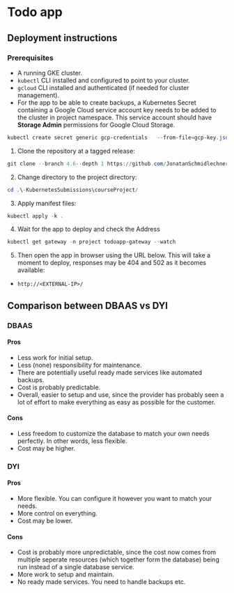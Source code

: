 # Todo app

## Deployment instructions

### Prerequisites

- A running GKE cluster.
- `kubectl` CLI installed and configured to point to your cluster.
- `gcloud` CLI installed and authenticated (if needed for cluster management).
- For the app to be able to create backups, a Kubernetes Secret containing a Google Cloud service account key needs to be added to the cluster in project namespace. This service account should have **Storage Admin** permissions for Google Cloud Storage.

```powershell
kubectl create secret generic gcp-credentials   --from-file=gcp-key.json=./private-key.json  -n project
```

1. Clone the repository at a tagged release:

```powershell
git clone --branch 4.6--depth 1 https://github.com/JonatanSchmidlechner/-KubernetesSubmissions.git
```

2. Change directory to the project directory:

```powershell
cd .\-KubernetesSubmissions\courseProject/
```

3. Apply manifest files:

```powershell
kubectl apply -k .
```

4. Wait for the app to deploy and check the Address

```powershell
kubectl get gateway -n project todoapp-gateway --watch
```

5. Then open the app in browser using the URL below. This will take a moment to deploy, responses may be 404 and 502 as it becomes available:

- `http://<EXTERNAL-IP>/`

## Comparison between DBAAS vs DYI

### DBAAS

#### Pros

- Less work for initial setup.
- Less (none) responsibility for maintenance.
- There are potentially useful ready made services like automated backups.
- Cost is probably predictable.
- Overall, easier to setup and use, since the provider has probably seen a lot of effort to make everything as easy as possible for the customer.

#### Cons

- Less freedom to customize the database to match your own needs perfectly. In other words, less flexible.
- Cost may be higher.

### DYI

#### Pros

- More flexible. You can configure it however you want to match your needs.
- More control on everything.
- Cost may be lower.

#### Cons

- Cost is probably more unpredictable, since the cost now comes from multiple seperate resources (which together form the database) being run instead of a single database service.
- More work to setup and maintain.
- No ready made services. You need to handle backups etc.
